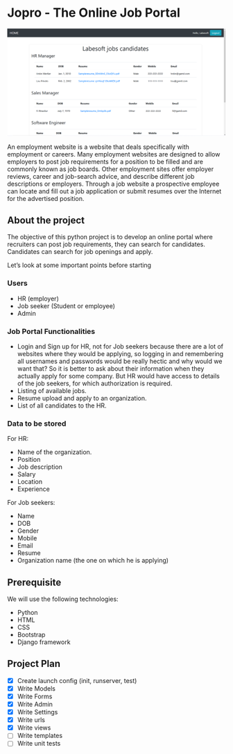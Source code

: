 # Jopro - The Online Job Portal

![img.png](img.png)

An employment website is a website that deals specifically with employment 
or careers. Many employment websites are designed to allow employers to post 
job requirements for a position to be filled and are commonly known as job 
boards. Other employment sites offer employer reviews, career and job-search 
advice, and describe different job descriptions or employers. Through a job 
website a prospective employee can locate and fill out a job application or 
submit resumes over the Internet for the advertised position.

## About the project

The objective of this python project is to develop an online portal where 
recruiters can post job requirements, they can search for candidates. 
Candidates can search for job openings and apply.

Let’s look at some important points before starting

### Users

- HR (employer)
- Job seeker (Student or employee)
- Admin

### Job Portal Functionalities

- Login and Sign up for HR, not for Job seekers because there are a lot of 
   websites where they would be applying, so logging in and remembering all 
   usernames and passwords would be really hectic and why would we want that?
   So it is better to ask about their information when they actually apply 
   for some company. But HR would have access to details of the job seekers, 
   for which authorization is required.
- Listing of available jobs.
- Resume upload and apply to an organization.
- List of all candidates to the HR.

### Data to be stored

For HR:

- Name of the organization.
- Position
- Job description
- Salary
- Location
- Experience

For Job seekers:

- Name
- DOB
- Gender
- Mobile
- Email
- Resume
- Organization name (the one on which he is applying)

## Prerequisite

We will use the following technologies:

- Python
- HTML
- CSS
- Bootstrap
- Django framework

## Project Plan

- [x] Create launch config (init, runserver, test)
- [x] Write Models
- [x] Write Forms
- [x] Write Admin
- [x] Write Settings
- [x] Write urls
- [x] Write views
- [ ] Write templates
- [ ] Write unit tests
